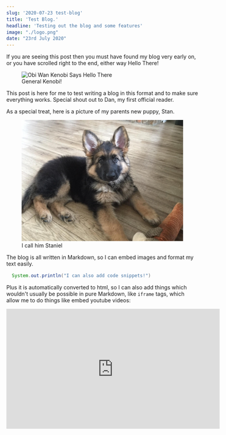```yaml
---
slug: '2020-07-23 test-blog'
title: 'Test Blog.'
headline: 'Testing out the blog and some features'
image: "./logo.png"
date: "23rd July 2020"
---
```


If you are seeing this post then you must have found my blog very early on, or you have scrolled right to the end, either way Hello There!

<div id="imageDiv">
  <figure>
    <img src="./images/2020-07-23 test-blog/hello_there.gif" alt="Obi Wan Kenobi Says Hello There"/>
    <figcaption>General Kenobi!</figcaption>
  </figure>
</div>


This post is here for me to test writing a blog in this format and to make sure everything works. Special shout out to Dan, my first official reader.

As a special treat, here is a picture of my parents new puppy, Stan.
<div id="imageDiv">
  <figure>
    <img src="./images/2020-07-23 test-blog/Stan.jpg" alt="A cute tiny German Shepherd puppy"/>
    <figcaption>I call him Staniel</figcaption>
  </figure>
</div>


The blog is all written in Markdown, so I can embed images and format my text easily.

```java
  System.out.println("I can also add code snippets!")
```

Plus it is automatically converted to html, so I can also add things which wouldn't usually be possible in pure Markdown, like `iframe` tags, which allow me to do things like embed youtube videos:

<div id="videoDiv">
  <iframe width="560" height="315" src="https://www.youtube.com/embed/bdvxNF2jCa4" frameborder="0" allow="accelerometer; autoplay; encrypted-media; gyroscope; picture-in-picture" allowfullscreen></iframe>
</div>
